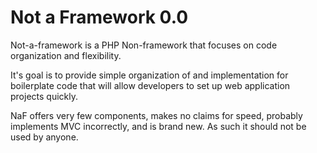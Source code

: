 # Not a Framework 0.0

Not-a-framework is a PHP Non-framework that focuses on
code organization and flexibility.

It's goal is to provide simple organization of and
implementation for boilerplate code that will allow
developers to set up web application projects quickly.

NaF offers very few components, makes no claims for
speed, probably implements MVC incorrectly, and is
brand new.  As such it should not be used by anyone.
